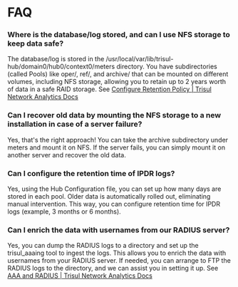# FAQ

### Where is the database/log stored, and can I use NFS storage to keep data safe?

The database/log is stored in the /usr/local/var/lib/trisul-hub/domain0/hub0/context0/meters directory. You have subdirectories (called Pools) like oper/, ref/, and archive/ that can be mounted on different volumes, including NFS storage, allowing you to retain up to 2 years worth of data in a safe RAID storage. See [Configure Retention Policy | Trisul Network Analytics Docs](https://docs.trisul.org/docs/ag/basictasks/configure_storage/) 


### Can I recover old data by mounting the NFS storage to a new installation in case of a server failure?

Yes, that's the right approach! You can take the archive subdirectory under meters and mount it on NFS. If the server fails, you can simply mount it on another server and recover the old data.

### Can I configure the retention time of IPDR logs?

Yes, using the Hub Configuration file, you can set up how many days are stored in each pool. Older data is automatically rolled out, eliminating manual intervention. This way, you can configure retention time for IPDR logs (example, 3 months or 6 months).

### Can I enrich the data with usernames from our RADIUS server?

Yes, you can dump the RADIUS logs to a directory and set up the trisul_aaaing tool to ingest the logs. This allows you to enrich the data with usernames from your RADIUS server. If needed, you can arrange to FTP the RADIUS logs to the directory, and we can assist you in setting it up. See [AAA and RADIUS | Trisul Network Analytics Docs](https://docs.trisul.org/docs/ipdr/radius/)